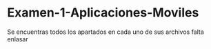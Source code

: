 # Examen-1-Aplicaciones-Moviles
Se encuentras todos los apartados en cada uno de sus archivos falta enlasar 

